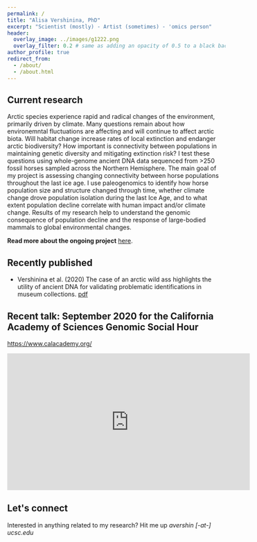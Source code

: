 ```yaml
---
permalink: /
title: "Alisa Vershinina, PhD"
excerpt: "Scientist (mostly) - Artist (sometimes) - 'omics person"
header:
  overlay_image: ../images/g1222.png
  overlay_filter: 0.2 # same as adding an opacity of 0.5 to a black background
author_profile: true
redirect_from: 
  - /about/
  - /about.html
---
```


Current research
------

Arctic species experience rapid and radical changes of the environment, primarily driven by climate. Many questions remain about how environemntal fluctuations are affecting and will continue to affect arctic biota. Will habitat change increase rates of local extinction and endanger arctic biodiversity? How important is connectivity between populations in maintaining genetic diversity and mitigating extinction risk? I test these questions using whole-genome ancient DNA data sequenced from >250 fossil horses sampled across the Northern Hemisphere. The main goal of my project is assessing changing connectivity between horse populations throughout the last ice age. I use paleogenomics to identify how horse population size and structure changed through time, whether climate change drove population isolation during the last Ice Age, and to what extent population decline correlate with human impact and/or climate change. Results of my research help to understand the genomic consequence of population decline and the response of large-bodied mammals to global environmental changes.

**Read more about the ongoing project** [here](https://pgl.soe.ucsc.edu/horses.html).


Recently published
------
* Vershinina et al. (2020) The case of an arctic wild ass highlights the utility of ancient DNA for validating problematic identifications in museum collections. [pdf](https://www.researchgate.net/publication/338135642_The_case_of_an_arctic_wild_ass_highlights_the_utility_of_ancient_DNA_for_validating_problematic_identifications_in_museum_collections)


Recent talk: September 2020 for the California Academy of Sciences Genomic Social Hour
------
https://www.calacademy.org/

<iframe width="560" height="315" src="https://www.youtube.com/embed/B01XSrKcr9I?start=1335" frameborder="0" allow="accelerometer; autoplay; clipboard-write; encrypted-media; gyroscope; picture-in-picture" allowfullscreen></iframe>



Let's connect
------

Interested in anything related to my research? Hit me up *avershin [-at-] ucsc.edu*